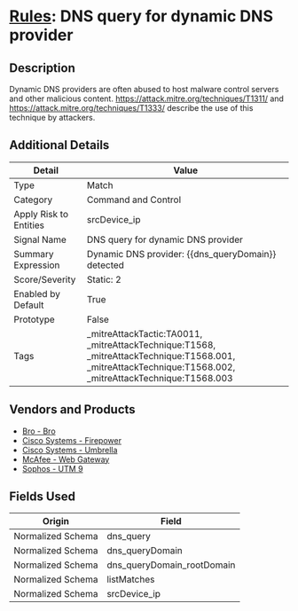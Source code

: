 # [Rules](README.md): DNS query for dynamic DNS provider

## Description
Dynamic DNS providers are often abused to host malware control servers and other malicious content. https://attack.mitre.org/techniques/T1311/ and https://attack.mitre.org/techniques/T1333/ describe the use of this technique by attackers.

## Additional Details
|Detail|Value|
|----|----|
|Type|Match|
|Category|Command and Control|
|Apply Risk to Entities|srcDevice_ip|
|Signal Name|DNS query for dynamic DNS provider|
|Summary Expression|Dynamic DNS provider: {{dns_queryDomain}} detected|
|Score/Severity|Static: 2|
|Enabled by Default|True|
|Prototype|False|
|Tags|_mitreAttackTactic:TA0011, _mitreAttackTechnique:T1568, _mitreAttackTechnique:T1568.001, _mitreAttackTechnique:T1568.002, _mitreAttackTechnique:T1568.003|
## Vendors and Products
- [Bro - Bro](../products/37C866BF-72E1-470A-9072-EDB908F56951.md)
- [Cisco Systems - Firepower](../products/da9e05a5-3fd3-46a7-a107-ae03c01e3f5a.md)
- [Cisco Systems - Umbrella](../products/5ba50e74-3c05-4ea8-aeaf-5efde588c60f.md)
- [McAfee - Web Gateway](../products/003d35b3-3ba8-4e93-8776-e5810b4e243e.md)
- [Sophos - UTM 9](../products/0fb003bc-8383-442f-8f3d-afcfbaefe617.md)


## Fields Used

|Origin|Field|
|----|----|
|Normalized Schema|dns_query|
|Normalized Schema|dns_queryDomain|
|Normalized Schema|dns_queryDomain_rootDomain|
|Normalized Schema|listMatches|
|Normalized Schema|srcDevice_ip|


